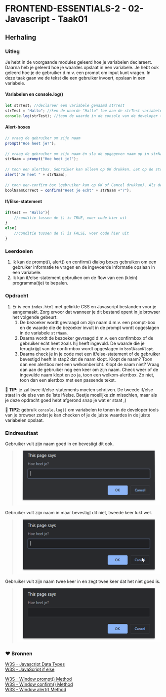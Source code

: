 # FRONTEND-ESSENTIALS-2 - 02-Javascript - Taak01

## Herhaling
### Uitleg

Je hebt in de voorgaande modules geleerd hoe je variabelen declareert. Daarna heb je geleerd hoe je waardes opslaat in een variabele. Je hebt ook geleerd hoe je de gebruiker d.m.v. een prompt om input kunt vragen. In deze taak gaan we de tekst die een gebruiker invoert, opslaan in een variabele. 

#### Variabelen en console.log()
```js
let strTest; //declareer een variabele genaamd strTest
strTest = "Hallo"; //ken de waarde "Hallo" toe aan de strTest variabele
console.log(strTest); //toon de waarde in de console van de developer tools in je browser
```

#### Alert-boxes
```js
// vraag de gebruiker om zijn naam
prompt("Hoe heet je?"); 

// vraag de gebruiker om zijn naam én sla de opgegeven naam op in strNaam
strNaam = prompt("Hoe heet je?");

// toon een alertbox. Gebruiker kan alleen op OK drukken. Let op de string samenvoeging.
alert("Je heet " + strNaam); 

// toon een-confirm box (gebruiker kan op OK of Cancel drukken). Als de gebruiker op OK drukt, wordt er TRUE opgeslagen in de boolNaamCorrect variabele. Als Cancel dan FALSE.
boolNaamCorrect = confirm("Heet je echt" + strNaam +"?"); 
```

#### If/Else-statement
```js
if(test == "Hallo"){ 
    //conditie tussen de () is TRUE, voer code hier uit
}
else{
    //conditie tussen de () is FALSE, voer code hier uit
}
```
### Leerdoelen

1. Ik kan de prompt(), alert() en confirm() dialog boxes gebruiken om een gebruiker informatie te vragen en de ingevoerde informatie opslaan in een variabele. 
2. Ik kan if/else-statement gebruiken om de flow van een (klein) programma(tje) te bepalen.

### Opdracht

1. Er is een `index.html` met gelinkte CSS en Javascript bestanden voor je aangemaakt. Zorg ervoor dat wanneer je dit bestand opent in je browser het volgende gebeurt:
   1. De bezoeker wordt gevraagd om zijn naam d.m.v. een prompt-box en de waarde die de bezoeker invult in de prompt wordt opgeslagen in de variabele `strNaam`.
   2. Daarna wordt de bezoeker gevraagd d.m.v. een confirmbox of de gebruiker echt heet zoals hij heeft ingevuld. De waarde die je terugkrijgt van de confirmbox wordt opgeslagen in `boolNaamKlopt`.
   3. Daarna check je in je code met een if/else-statement of de gebruiker bevestigd heeft in stap2 dat de naam klopt. Klopt de naam? Toon dan een alertbox met een welkombericht. Klopt de naam niet? Vraag dan aan de gebruiker nog een keer om zijn naam. Check weer of de ingevulde naam klopt en zo ja, toon een welkom-alertbox. Zo niet, toon dan een alertbox met een passende tekst.

:rocket: **TIP**: je zal twee if/else-statements moeten schrijven. De tweede if/else staat in de else van de 1ste if/else. Beetje moeilijke zin misschien, maar als je deze opdracht goed hebt afgerond snap je wat er staat ;)

:rocket: **TIP2**: gebruik `console.log()` om variabelen te tonen in de developer tools van je browser zodat je kan checken of je de juiste waardes in de juiste variabelen opslaat. 


### Eindresultaat

Gebruiker vult zijn naam goed in en bevestigt dit ook.

> ![](img/taak01-ok-ok.gif)

Gebruiker vult zijn naam in maar bevestigt dit niet, tweede keer lukt wel.

> ![](img/taak01-ok-cancel-ok.gif)

Gebruiker vult zijn naam twee keer in en zegt twee keer dat het niet goed is.

> ![](img/taak01-ok-cancel-cancel.gif)

### :heart: Bronnen

[W3S - Javascript Data Types](https://www.w3schools.com/js/js_datatypes.asp)  
[W3S - JavaScript if else](https://www.w3schools.com/js/js_if_else.asp)  

[W3S - Window prompt() Method](https://www.w3schools.com/jsref/met_win_prompt.asp)  
[W3S - Window confirm() Method](https://www.w3schools.com/jsref/met_win_confirm.asp)  
[W3S - Window alert() Method](https://www.w3schools.com/jsref/met_win_alert.asp)

